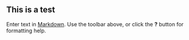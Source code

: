 ## This is a test

Enter text in [Markdown](http://daringfireball.net/projects/markdown/). Use the toolbar above, or click the **?** button for formatting help.
